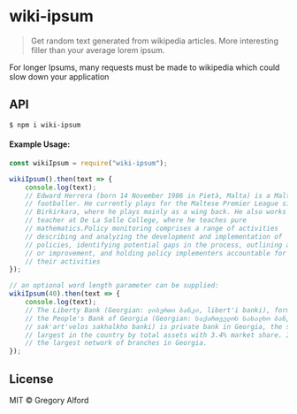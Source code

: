# wiki-ipsum

> Get random text generated from wikipedia articles. More interesting filler than your average lorem ipsum.

For longer Ipsums, many requests must be made to wikipedia which could slow down your application

## API

```
$ npm i wiki-ipsum
```

#### Example Usage:

```js
const wikiIpsum = require("wiki-ipsum");

wikiIpsum().then(text => {
	console.log(text);
	// Edward Herrera (born 14 November 1986 in Pietà, Malta) is a Maltese
	// footballer. He currently plays for the Maltese Premier League side
	// Birkirkara, where he plays mainly as a wing back. He also works as a
	// teacher at De La Salle College, where he teaches pure
	// mathematics.Policy monitoring comprises a range of activities
	// describing and analyzing the development and implementation of
	// policies, identifying potential gaps in the process, outlining areas
	// or improvement, and holding policy implementers accountable for
	// their activities
});

// an optional word length parameter can be supplied:
wikiIpsum(40).then(text => {
	console.log(text);
	// The Liberty Bank (Georgian: ლიბერთი ბანკი, libert'i banki), formerly
	// the People's Bank of Georgia (Georgian: საქართველოს სახალხო ბანკი,
	// sak'art'velos sakhalkho banki) is private bank in Georgia, the seventh
	// largest in the country by total assets with 3.4% market share. It has
	// the largest network of branches in Georgia.
});
```

## License

MIT © Gregory Alford
